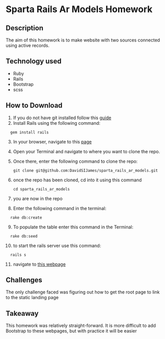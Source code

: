 # Sparta Rails Ar Models Homework

## Description
The aim of this homework is to make website with two sources connected using active records.

## Technology used
* Ruby
* Rails
* Bootstrap
* scss

## How to Download
1. If you do not have git installed follow this [guide](https://gist.github.com/derhuerst/1b15ff4652a867391f03)
2. Install Rails using the following command:
```Terminal
  gem install rails
```
3. In your browser, navigate to this [page](https://github.com/DavidSIJames/sparta_rails_ar_models)
4. Open your Terminal and navigate to where you want to clone the repo.
5. Once there, enter the following command to clone the repo:

	```terminal
	git clone git@github.com:DavidSIJames/sparta_rails_ar_models.git
	```
6. once the repo has been cloned, cd into it using this command

	```terminal
	cd sparta_rails_ar_models
	```
7. you are now in the repo

8. Enter the following command in the terminal:

```Terminal
  rake db:create
```

9. To populate the table enter this command in the Terminal:

```Terminal
  rake db:seed
```
10. to start the rails server use this command:

```Terminal
  rails s
```

11. navigate to [this webpage](http://localhost:3000/)

## Challenges
The only challenge faced was figuring out how to get the root page to link to the static landing page

## Takeaway
This homework was relatively straight-forward. It is more difficult to add Bootstrap to these webpages, but with practice it will be easier
